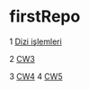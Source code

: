 # firstRepo
1 [Dizi işlemleri](https://hasangulbaba.github.io/firstRepo/Arraycalismalari.html)

2 [CW3](https://hasangulbaba.github.io/firstRepo/inspector.html)

3 [CW4](https://hasangulbaba.github.io/firstRepo/index.html)
4 [CW5](https://hasangulbaba.github.io/firstRepo/CW_5.html)
